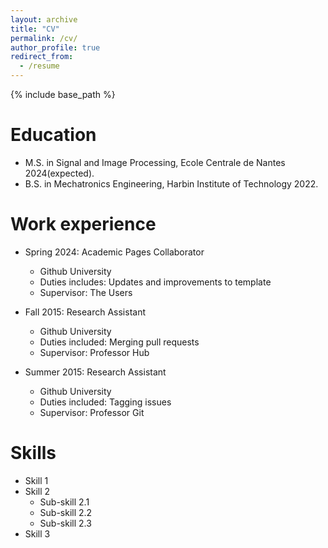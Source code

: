 ```yaml
---
layout: archive
title: "CV"
permalink: /cv/
author_profile: true
redirect_from:
  - /resume
---
```


{% include base_path %}

Education
======
* M.S. in Signal and Image Processing, Ecole Centrale de Nantes 2024(expected).
* B.S. in Mechatronics Engineering, Harbin Institute of Technology 2022.

Work experience
======
* Spring 2024: Academic Pages Collaborator
  * Github University
  * Duties includes: Updates and improvements to template
  * Supervisor: The Users

* Fall 2015: Research Assistant
  * Github University
  * Duties included: Merging pull requests
  * Supervisor: Professor Hub

* Summer 2015: Research Assistant
  * Github University
  * Duties included: Tagging issues
  * Supervisor: Professor Git
  
Skills
======
* Skill 1
* Skill 2
  * Sub-skill 2.1
  * Sub-skill 2.2
  * Sub-skill 2.3
* Skill 3

<!-- Publications
<!-- ======
<!--   <ul>{% for post in site.publications reversed %}
<!--     {% include archive-single-cv.html %} -->
<!--   {% endfor %}</ul> -->
  
<!-- Talks
<!-- ======
<!--   <ul>{% for post in site.talks reversed %}
    {% include archive-single-talk-cv.html  %}
<!--   {% endfor %}</ul>
  
Teaching
======
  <ul>{% for post in site.teaching reversed %}
    {% include archive-single-cv.html %}
  {% endfor %}</ul>
  
Service and leadership
======
* Currently signed in to 43 different slack teams

